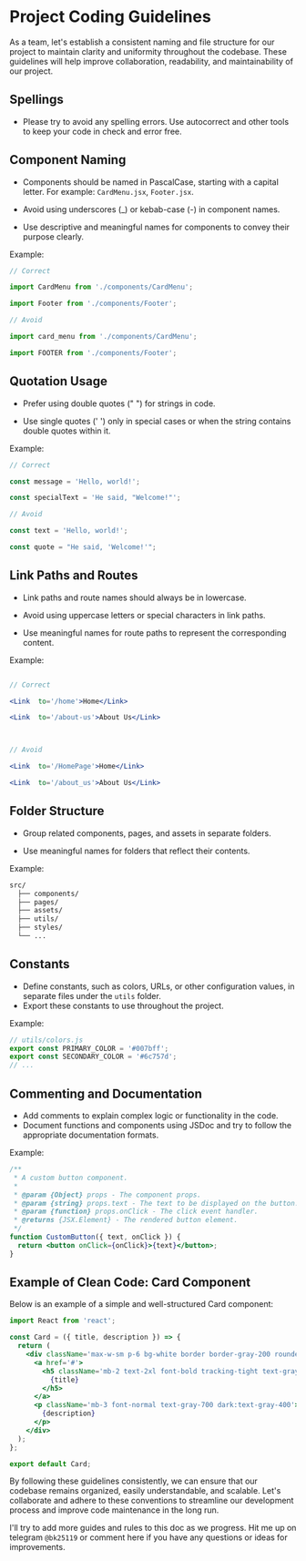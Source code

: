 # Project Coding Guidelines

As a team, let's establish a consistent naming and file structure for our project to maintain clarity and uniformity throughout the codebase. These guidelines will help improve collaboration, readability, and maintainability of our project.

## Spellings

- Please try to avoid any spelling errors. Use autocorrect and other tools to keep your code in check and error free.

## Component Naming

- Components should be named in PascalCase, starting with a capital letter. For example: `CardMenu.jsx`, `Footer.jsx`.

- Avoid using underscores (\_) or kebab-case (-) in component names.

- Use descriptive and meaningful names for components to convey their purpose clearly.

Example:

```jsx
// Correct

import CardMenu from './components/CardMenu';

import Footer from './components/Footer';

// Avoid

import card_menu from './components/CardMenu';

import FOOTER from './components/Footer';
```

## Quotation Usage

- Prefer using double quotes (" ") for strings in code.

- Use single quotes (' ') only in special cases or when the string contains double quotes within it.

Example:

```jsx
// Correct

const message = 'Hello, world!';

const specialText = 'He said, "Welcome!"';

// Avoid

const text = 'Hello, world!';

const quote = "He said, 'Welcome!'";
```

## Link Paths and Routes

- Link paths and route names should always be in lowercase.

- Avoid using uppercase letters or special characters in link paths.

- Use meaningful names for route paths to represent the corresponding content.

Example:

```jsx

// Correct

<Link  to='/home'>Home</Link>

<Link  to='/about-us'>About Us</Link>



// Avoid

<Link  to='/HomePage'>Home</Link>

<Link  to='/about_us'>About Us</Link>
```

## Folder Structure

- Group related components, pages, and assets in separate folders.

- Use meaningful names for folders that reflect their contents.

Example:

```css
src/
  ├── components/
  ├── pages/
  ├── assets/
  ├── utils/
  ├── styles/
  └── ...
```

## Constants

- Define constants, such as colors, URLs, or other configuration values, in separate files under the `utils` folder.
- Export these constants to use throughout the project.

Example:

```jsx
// utils/colors.js
export const PRIMARY_COLOR = '#007bff';
export const SECONDARY_COLOR = '#6c757d';
// ...
```

## Commenting and Documentation

- Add comments to explain complex logic or functionality in the code.
- Document functions and components using JSDoc and try to follow the appropriate documentation formats.

Example:

```jsx
/**
 * A custom button component.
 *
 * @param {Object} props - The component props.
 * @param {string} props.text - The text to be displayed on the button.
 * @param {function} props.onClick - The click event handler.
 * @returns {JSX.Element} - The rendered button element.
 */
function CustomButton({ text, onClick }) {
  return <button onClick={onClick}>{text}</button>;
}
```

## Example of Clean Code: Card Component

Below is an example of a simple and well-structured Card component:

```jsx
import React from 'react';

const Card = ({ title, description }) => {
  return (
    <div className='max-w-sm p-6 bg-white border border-gray-200 rounded-lg shadow dark:bg-gray-800 dark:border-gray-700'>
      <a href='#'>
        <h5 className='mb-2 text-2xl font-bold tracking-tight text-gray-900 dark:text-white'>
          {title}
        </h5>
      </a>
      <p className='mb-3 font-normal text-gray-700 dark:text-gray-400'>
        {description}
      </p>
    </div>
  );
};

export default Card;
```

By following these guidelines consistently, we can ensure that our codebase remains organized, easily understandable, and scalable. Let's collaborate and adhere to these conventions to streamline our development process and improve code maintenance in the long run.

I'll try to add more guides and rules to this doc as we progress. Hit me up on telegram `@bk25119` or comment here if you have any questions or ideas for improvements.
